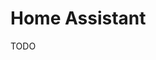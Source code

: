 # Home Assistant

TODO

<!--
https://addons.community
https://home-assistant.io
https://runtipi.io
-->
